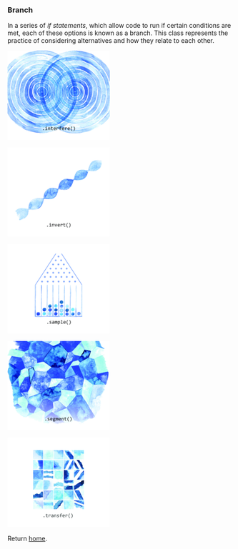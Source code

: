 ### Branch

In a series of *if statements*, which allow code to run if certain conditions are met, each of these options is known as a branch. This class represents the practice of considering alternatives and how they relate to each other.

[<img src="../../assets/21-BRANCH-INTERFERE.jpg" height="200" />](interfere.md)

[<img src="../../assets/22-BRANCH-INVERT.jpg" height="200" />](invert.md)

[<img src="../../assets/23-BRANCH-SAMPLE.jpg" height="200" />](sample.md)

[<img src="../../assets/24-BRANCH-SEGMENT.jpg" height="200" />](segment.md)

[<img src="../../assets/25-BRANCH-TRANSFER.jpg" height="200" />](transfer.md)

Return [home](../index.md).
